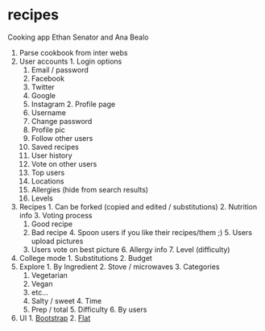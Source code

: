 recipes
=======

Cooking app
Ethan Senator and Ana Bealo

  1. Parse cookbook from inter webs
  2. User accounts
    1. Login options
      1. Email / password
      2. Facebook
      3. Twitter
      4. Google
      5. Instagram
    2. Profile page
      1. Username
      2. Change password
      3. Profile pic
      4. Follow other users
      5. Saved recipes
      6. User history
      7. Vote on other users
      8. Top users
      9. Locations
      10. Allergies (hide from search results)
      11. Levels
  3. Recipes
    1. Can be forked (copied and edited / substitutions)
    2. Nutrition info
    3. Voting process
      1. Good recipe
      2. Bad recipe
    4. Spoon users if you like their recipes/them ;)
    5. Users upload pictures
      1. Users vote on best picture
    6. Allergy info
    7. Level (difficulty)
  3. College mode
    1. Substitutions
    2. Budget
  3. Explore
    1. By Ingredient
    2. Stove / microwaves
    3. Categories
      1. Vegetarian
      2. Vegan
      3. etc…
      4. Salty / sweet
    4. Time
      1. Prep / total
    5. Difficulty
    6. By users
  3. UI
    1. [Bootstrap](http://getbootstrap.com/)
    2. [Flat](http://designmodo.github.io/Flat-UI/)